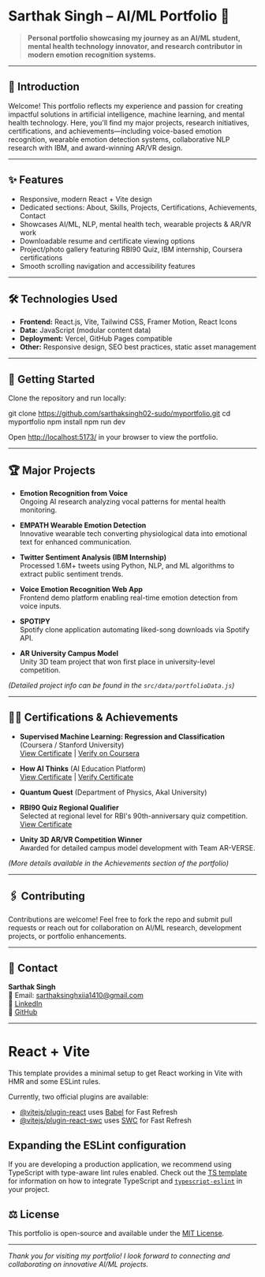 # Sarthak Singh – AI/ML Portfolio 🚀

> **Personal portfolio showcasing my journey as an AI/ML student, mental health technology innovator, and research contributor in modern emotion recognition systems.**

---

## 📝 Introduction

Welcome! This portfolio reflects my experience and passion for creating impactful solutions in artificial intelligence, machine learning, and mental health technology. Here, you'll find my major projects, research initiatives, certifications, and achievements—including voice-based emotion recognition, wearable emotion detection systems, collaborative NLP research with IBM, and award-winning AR/VR design.

---

## ✨ Features

- Responsive, modern React + Vite design
- Dedicated sections: About, Skills, Projects, Certifications, Achievements, Contact
- Showcases AI/ML, NLP, mental health tech, wearable projects & AR/VR work
- Downloadable resume and certificate viewing options
- Project/photo gallery featuring RBI90 Quiz, IBM internship, Coursera certifications
- Smooth scrolling navigation and accessibility features

---

## 🛠️ Technologies Used

- **Frontend:** React.js, Vite, Tailwind CSS, Framer Motion, React Icons
- **Data:** JavaScript (modular content data)
- **Deployment:** Vercel, GitHub Pages compatible
- **Other:** Responsive design, SEO best practices, static asset management

---

## 🚀 Getting Started

Clone the repository and run locally:

git clone https://github.com/sarthaksingh02-sudo/myportfolio.git
cd myportfolio
npm install
npm run dev


Open [http://localhost:5173/](http://localhost:5173/) in your browser to view the portfolio.

---

## 🏆 Major Projects

- **Emotion Recognition from Voice**  
  Ongoing AI research analyzing vocal patterns for mental health monitoring.
  
- **EMPATH Wearable Emotion Detection**  
  Innovative wearable tech converting physiological data into emotional text for enhanced communication.
  
- **Twitter Sentiment Analysis (IBM Internship)**  
  Processed 1.6M+ tweets using Python, NLP, and ML algorithms to extract public sentiment trends.
  
- **Voice Emotion Recognition Web App**  
  Frontend demo platform enabling real-time emotion detection from voice inputs.
  
- **SPOTIPY**  
  Spotify clone application automating liked-song downloads via Spotify API.
  
- **AR University Campus Model**  
  Unity 3D team project that won first place in university-level competition.

*(Detailed project info can be found in the `src/data/portfolioData.js`)*

---

## 👨‍🎓 Certifications & Achievements

- **Supervised Machine Learning: Regression and Classification** (Coursera / Stanford University)  
  [View Certificate](public/certificates/machine-learning-certificate.pdf) | [Verify on Coursera](https://www.coursera.org/account/accomplishments/verify/)

- **How AI Thinks** (AI Education Platform)  
  [View Certificate](public/certificates/how-ai-thinks-certificate.pdf) | [Verify Certificate](https://verify.ai-education-platform.com/certificate/your-certificate-id)

- **Quantum Quest** (Department of Physics, Akal University)

- **RBI90 Quiz Regional Qualifier**  
  Selected at regional level for RBI's 90th-anniversary quiz competition.  
  [View Certificate](public/certificates/rbi90-quiz-certificate.pdf)

- **Unity 3D AR/VR Competition Winner**  
  Awarded for detailed campus model development with Team AR-VERSE.

*(More details available in the Achievements section of the portfolio)*

---

## 🖇️ Contributing

Contributions are welcome! Feel free to fork the repo and submit pull requests or reach out for collaboration on AI/ML research, development projects, or portfolio enhancements.

---

## 🙋 Contact

**Sarthak Singh**  
📧 Email: sarthaksinghxiia1410@gmail.com  
🔗 [LinkedIn](https://www.linkedin.com/in/sarthak-singh-006758268/)  
🐙 [GitHub](https://github.com/sarthaksingh02-sudo)

---

# React + Vite

This template provides a minimal setup to get React working in Vite with HMR and some ESLint rules.

Currently, two official plugins are available:

- [@vitejs/plugin-react](https://github.com/vitejs/vite-plugin-react/blob/main/packages/plugin-react) uses [Babel](https://babeljs.io/) for Fast Refresh
- [@vitejs/plugin-react-swc](https://github.com/vitejs/vite-plugin-react/blob/main/packages/plugin-react-swc) uses [SWC](https://swc.rs/) for Fast Refresh

## Expanding the ESLint configuration

If you are developing a production application, we recommend using TypeScript with type-aware lint rules enabled. Check out the [TS template](https://github.com/vitejs/vite/tree/main/packages/create-vite/template-react-ts) for information on how to integrate TypeScript and [`typescript-eslint`](https://typescript-eslint.io) in your project.

## ⚖️ License

This portfolio is open-source and available under the [MIT License](LICENSE).

---

*Thank you for visiting my portfolio! I look forward to connecting and collaborating on innovative AI/ML projects.*

